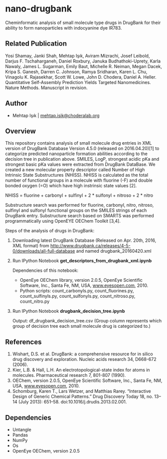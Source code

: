 nano-drugbank
==============

Cheminformatic analysis of small molecule type drugs in DrugBank for their ability to form nanoparticles with indocyanine dye IR783.

Related Publication
-------
Yosi Shamay, Janki Shah, Mehtap Işık, Aviram Mizrachi, Josef Leibold, Darjus F. Tschaharganeh, Daniel Roxbury, Januka Budhathoki-Uprety, Karla Nawaly, James L. Sugarman, Emily Baut, Michelle R. Neiman, Megan Dacek, Kripa S. Ganesh, Darren C. Johnson, Ramya Sridharan, Karen L. Chu, Vinagolu K. Rajasekhar, Scott W. Lowe, John D. Chodera, Daniel A. Heller. Quantitative Self-Assembly Prediction Yields Targeted Nanomedicines. Nature Methods. Manuscript in revision.

Author
-------
* Mehtap Işık | mehtap.isik@choderalab.org

Overview
-------
This repository contains analysis of small molecule drug entries in XML version of DrugBank Database Version 4.5.0 (released on 2016.04.20)[1] to categorize predicted nanoparticle formation abilities according to the decision tree in publication above. SMILES, LogP, strongest acidic pKa and strongest basic pKa values were extracted from DrugBank DataBase. We created a new molecular property descriptor called Number of High Intrinsic State Substructures (NHISS). NHISS is calculated as the total number of functional groups in a molecule with fluorine (-F) and double bonded oxygen (=O) which have high instrinsic state values [2]. 

NHISS = fluorine + carbonyl + sulfinyl + 2 * sulfonyl + nitroso + 2 * nitro

Substructure search was performed for fluorine, carbonyl, nitro, nitroso, sulfinyl and sulfonyl functional groups on the SMILES strings of each DrugBank entry. Substructure search based on SMARTS was performed programmatically using OpenEYE OEChem Toolkit [3,4].

Steps of the analysis of drugs in DrugBank:

1. Downloading latest DrugBank Database (Released on Apr. 20th, 2016, XML format)  from http://www.drugbank.ca/releases/4-5-0/downloads/all-full-database and named drugbank_20160420.xml

2. Run IPython Notebook **get_descriptors_from_drugbank_xml.ipynb**  

    Dependencies of this notebook:  
    * OpenEye OEChem library, version 2.0.5, OpenEye Scientific Software, Inc., Santa Fe, NM, USA, www.eyesopen.com, 2010.  
    * Python scripts: count_carbonyls.py, count_fluorines.py, count_sulfinyls.py, count_sulfonyls.py, count_nitroso.py, count_nitro.py
 

3. Run IPython Notebook **drugbank_decision_tree.ipynb**  

    Output: df_drugbank_decision_tree.csv (Group column represents which group of decision tree each small molecule drug is categorized to.)  

References
----------
1. Wishart, D.S. et al. DrugBank: a comprehensive resource for in silico drug discovery and exploration. Nucleic acids research 34, D668-672 (2006).
2. Kier, L.B. & Hall, L.H. An electrotopological-state index for atoms in molecules. Pharmaceutical research 7, 801-807 (1990).
3. OEChem, version 2.0.5, OpenEye Scientific Software, Inc., Santa Fe, NM, USA, www.eyesopen.com, 2010.
4. Schomburg, Karen T., Lars Wetzer, and Matthias Rarey. “Interactive Design of Generic Chemical Patterns.” Drug Discovery Today 18, no. 13–14 (July 2013): 651–58. doi:10.1016/j.drudis.2013.02.001.

Dependencies
------------
- Untangle
- Pandas
- NumPy
- Os
- OpenEye OEChem, version 2.0.5
